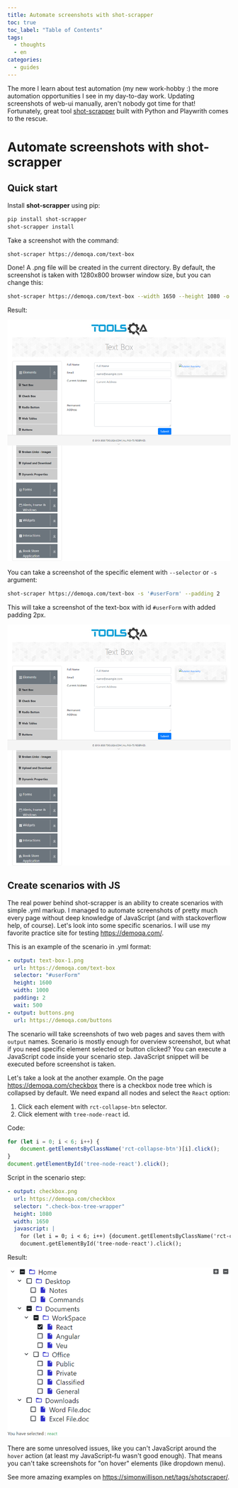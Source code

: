 ```yaml
---
title: Automate screenshots with shot-scrapper
toc: true
toc_label: "Table of Contents"
tags:
  - thoughts
  - en
categories:
  - guides
---
```


The more I learn about test automation (my new work-hobby :) the more automation opportunities I see in my day-to-day work. Updating screenshots of web-ui manually, aren't nobody got time for that! Fortunately, great tool [shot-scrapper](https://github.com/simonw/shot-scraper) built with Python and Playwrith comes to the rescue.

# Automate screenshots with shot-scrapper

## Quick start

Install **shot-scrapper** using pip:

```bash
pip install shot-scrapper
shot-scrapper install
```

Take a screenshot with the command:

```bash
shot-scraper https://demoqa.com/text-box
```

Done! A .png file will be created in the current directory. By default, the screenshot is taken with 1280x800 browser window size, but you can change this: 

```bash
shot-scraper https://demoqa.com/text-box --width 1650 --height 1080 -o newsize.png
```

Result:

![Width changed](/assets/images/posts/2022-05-24-demoqa-com-text-box-page.png)

You can take a screenshot of the specific element with `--selector` or `-s` argument:

```bash
shot-scraper https://demoqa.com/text-box -s '#userForm' --padding 2
```

This will take a screenshot of the text-box with id `#userForm` with added padding 2px.

![Width changed](/assets/images/posts/2022-05-24-demoqa-com-text-box-page.png)

## Create scenarios with JS

The real power behind shot-scrapper is an ability to create scenarios with simple .yml markup. I managed to automate screenshots of pretty much every page without deep knowledge of JavaScript (and with stackoverflow help, of course). Let's look into some specific scenarios. I will use my favorite practice site for testing https://demoqa.com/.

This is an example of the scenario in .yml format:

```yaml
- output: text-box-1.png
  url: https://demoqa.com/text-box
  selector: "#userForm"
  height: 1600
  width: 1000
  padding: 2
  wait: 500
- output: buttons.png
  url: https://demoqa.com/buttons
```

The scenario will take screenshots of two web pages and saves them with `output` names. Scenario is mostly enough for overview screenshot, but what if you need specific element selected or button clicked? You can execute a JavaScript code inside your scenario step. JavaScript snippet will be executed before screenshot is taken. 

Let's take a look at the another example. On the page https://demoqa.com/checkbox there is a checkbox node tree which is collapsed by default. We need expand all nodes and select the `React` option:

1. Click each element with `rct-collapse-btn` selector. 
2. Click element with `tree-node-react` id.

Code:

```javascript
for (let i = 0; i < 6; i++) {
    document.getElementsByClassName('rct-collapse-btn')[i].click();
}
document.getElementById('tree-node-react').click();
```

Script in the scenario step:

```yaml
- output: checkbox.png
  url: https://demoqa.com/checkbox
  selector: ".check-box-tree-wrapper"
  height: 1080
  width: 1650
  javascript: |
    for (let i = 0; i < 6; i++) {document.getElementsByClassName('rct-collapse-btn')[i].click();}
    document.getElementById('tree-node-react').click();
```

Result:

![Width changed](/assets/images/posts/2022-05-24-checkbox.png)

There are some unresolved issues, like you can't JavaScript around the `hover` action (at least my JavaScript-fu wasn't good enough). That means you can't take screenshots for "on hover" elements (like dropdown menu). 

See more amazing examples on https://simonwillison.net/tags/shotscraper/.
